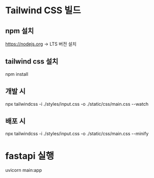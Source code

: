 # Tailwind CSS 빌드

## npm 설치

https://nodejs.org → LTS 버전 설치

## tailwind css 설치

npm install

## 개발 시

npx tailwindcss -i ./styles/input.css -o ./static/css/main.css --watch

## 배포 시

npx tailwindcss -i ./styles/input.css -o ./static/css/main.css --minify

# fastapi 실행

uvicorn main:app